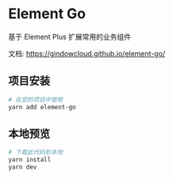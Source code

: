 # Element Go
基于 Element Plus 扩展常用的业务组件

文档: https://gindowcloud.github.io/element-go/

## 项目安装
``` bash
# 在您的项目中使用
yarn add element-go
```

## 本地预览
``` bash
# 下载此代码到本地
yarn install
yarn dev
```